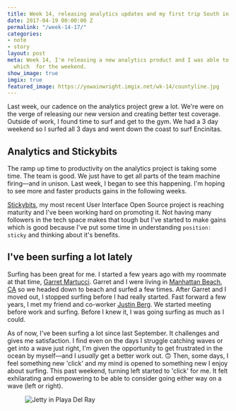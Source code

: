 ```yaml
---
title: Week 14, releasing analytics updates and my first trip South in 2017
date: 2017-04-19 00:00:00 Z
permalink: "/week-14-17/"
categories:
- note
- story
layout: post
meta: Week 14, I'm releasing a new analytics product and I was able to stay in Encinitas
  which  for the weekend.
show_image: true
imgix: true
featured_image: https://yowainwright.imgix.net/wk-14/countyline.jpg
---
```


Last week, our cadence on the analytics project grew a lot. We're were on the verge of releasing our new version and creating better test coverage.
Outside of work, I found time to surf and get to the gym. We had a 3 day weekend so I surfed all 3 days and went down the coast to surf Encinitas.

## Analytics and Stickybits

The ramp up time to productivity on the analytics project is taking some time. The team is good. We just have to get all parts of the team machine firing—and in unison. Last week, I began to see this happening. I'm hoping to see more and faster products gains in the following weeks. 

[Stickybits](https://github.com/dollarshaveclub/stickybits), my most recent User Interface Open Source project is reaching maturity and I've been working hard on promoting it. Not having many followers in the tech space makes that tough but I've started to make gains which is good because I've put some time in understanding `position: sticky` and thinking about it's benefits.

## I've been surfing a lot lately

Surfing has been great for me. I started a few years ago with my roommate at that time, [Garret Martucci](http://garretmartucci.com/). Garret and I were living in [Manhattan Beach, CA](https://en.wikipedia.org/wiki/Manhattan_Beach,_California) so we headed down to beach and surfed a few times. After Garret and I moved out, I stopped surfing before I had really started. Fast forward a few years, I met my friend and co-worker [Justin Berg](http://justinintime.com/). We started meeting before work and surfing. Before I knew it, I was going surfing as much as I could. 

As of now, I've been surfing a lot since last September. It challenges and gives me satisfaction. I find even on the days I struggle catching waves or get into a wave just right, I'm given the opportunity to get frustrated in the ocean by myself—and I _usually_ get a better work out. 🙃 Then, some days, I feel something new 'click' and my mind is opened to something new I enjoy about surfing. This past weekend, turning left started to 'click' for me. It felt exhilarating and empowering to be able to consider going either way on a wave (left or right).

<figure>
  <img src="//yowainwright.imgix.net/wk-14/carlsbad-1.jpg?w=800&h=800&crop=focalpoint&auto=format" alt="Jetty in Playa Del Ray" />
</figure>







